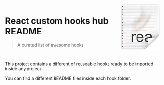 <img src="readme.png" align="right" />

# React custom hooks hub README
> A curated list of awesome hooks
<br />

This project contains a different of reuseable hooks ready to be imported inside any project.

You can find a different README files inside each hook folder.